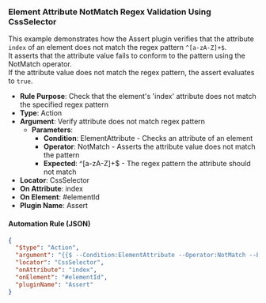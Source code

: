 ### Element Attribute NotMatch Regex Validation Using CssSelector

This example demonstrates how the Assert plugin verifies that the attribute `index` of an element does not match the regex pattern `^[a-zA-Z]+$`.  
It asserts that the attribute value fails to conform to the pattern using the NotMatch operator.  
If the attribute value does not match the regex pattern, the assert evaluates to `true`.

- **Rule Purpose**: Check that the element's 'index' attribute does not match the specified regex pattern  
- **Type**: Action  
- **Argument**: Verify attribute does not match regex pattern  
  - **Parameters**:  
    - **Condition**: ElementAttribute - Checks an attribute of an element  
    - **Operator**: NotMatch - Asserts the attribute value does not match the pattern  
    - **Expected**: ^[a-zA-Z]+$ - The regex pattern the attribute should not match  
- **Locator**: CssSelector  
- **On Attribute**: index  
- **On Element**: #elementId  
- **Plugin Name**: Assert  

#### Automation Rule (JSON)

```json
{
  "$type": "Action",
  "argument": "{{$ --Condition:ElementAttribute --Operator:NotMatch --Expected:^[a-zA-Z]+$}}",
  "locator": "CssSelector",
  "onAttribute": "index",
  "onElement": "#elementId",
  "pluginName": "Assert"
}
```
